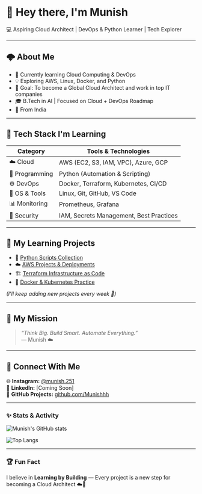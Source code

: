 # 👋 Hey there, I'm Munish  

💻 Aspiring Cloud Architect | DevOps & Python Learner | Tech Explorer

---

## 🌩️ About Me
- 🎯 Currently learning Cloud Computing & DevOps 
- 💡 Exploring AWS, Linux, Docker, and Python 
- 💪 Goal: To become a Global Cloud Architect and work in top IT companies  
- 🎓 B.Tech in AI | Focused on Cloud + DevOps Roadmap  
- 📍 From India  

---

## 🚀 Tech Stack I'm Learning
| Category | Tools & Technologies |
|-----------|----------------------|
| ☁️ Cloud | AWS (EC2, S3, IAM, VPC), Azure, GCP |
| 🐍 Programming | Python (Automation & Scripting) |
| ⚙️ DevOps | Docker, Terraform, Kubernetes, CI/CD |
| 💾 OS & Tools | Linux, Git, GitHub, VS Code |
| 📊 Monitoring | Prometheus, Grafana |
| 🔐 Security | IAM, Secrets Management, Best Practices |

---

## 📘 My Learning Projects
- 🧩 [Python Scripts Collection](#)  
- ☁️ [AWS Projects & Deployments](#)  
- 🏗️ [Terraform Infrastructure as Code](#)  
- 🐳 [Docker & Kubernetes Practice](#)  

*(I’ll keep adding new projects every week 🚀)*

---

## 💫 My Mission
> *“Think Big. Build Smart. Automate Everything.”*  
> — Munish ☁️

---

## 🔗 Connect With Me
🌐 **Instagram:** [@munish.251](https://www.instagram.com/munish.251)  
💼 **LinkedIn:** [Coming Soon]  
📂 **GitHub Projects:** [github.com/Munishhh](https://github.com/Munishhh)

---

### ✨ Stats & Activity
![Munish's GitHub stats](https://github-readme-stats.vercel.app/api?username=Munishhh&show_icons=true&theme=tokyonight)

![Top Langs](https://github-readme-stats.vercel.app/api/top-langs/?username=Munishhh&layout=compact&theme=tokyonight)

---

### 🏆 Fun Fact
I believe in **Learning by Building** — Every project is a new step for becoming a Cloud Architect ☁️💪